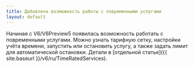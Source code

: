 ```yaml
---
title: Добавлена возможность работы с повременными услугами
layout: default
---
```

Начиная с V6/V6Preview5 появилась возможность работать с повременными услугами. Можно узнать тарифную сетку, настройки учёта времени, запустить или остановить услугу, а также задать лимит для автоматической остановки. Детали в [отдельной статье]({{ site.baseurl }}/v6/ru/TimeRatedServices).